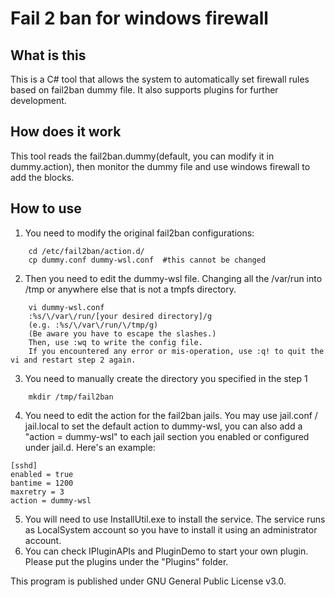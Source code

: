 # Fail 2 ban for windows firewall

## What is this

This is a C# tool that allows the system to automatically set firewall rules based on fail2ban dummy file. It also supports plugins for further development.

## How does it work

This tool reads the fail2ban.dummy(default, you can modify it in dummy.action), then monitor the dummy file and use windows firewall to add the blocks.

## How to use

1. You need to modify the original fail2ban configurations:
   
```
    cd /etc/fail2ban/action.d/
    cp dummy.conf dummy-wsl.conf  #this cannot be changed
```

2. Then you need to edit the dummy-wsl file. Changing all the /var/run into /tmp or anywhere else that is not a tmpfs directory.
    
```
    vi dummy-wsl.conf
    :%s/\/var\/run/[your desired directory]/g
    (e.g. :%s/\/var\/run/\/tmp/g)
    (Be aware you have to escape the slashes.)
    Then, use :wq to write the config file.
    If you encountered any error or mis-operation, use :q! to quit the vi and restart step 2 again.
```
    
3. You need to manually create the directory you specified in the step 1

```
    mkdir /tmp/fail2ban
```

4. You need to edit the action for the fail2ban jails. 
You may use jail.conf / jail.local to set the default action to dummy-wsl, 
you can also add a "action = dummy-wsl" to each jail section you enabled or configured under jail.d.
Here's an example:

```
[sshd]
enabled = true
bantime = 1200
maxretry = 3
action = dummy-wsl
```

5. You will need to use InstallUtil.exe to install the service. The service runs as LocalSystem account so you have to install it using an administrator account.
6. You can check IPluginAPIs and PluginDemo to start your own plugin. Please put the plugins under the "Plugins" folder.
    

This program is published under GNU General Public License v3.0.
